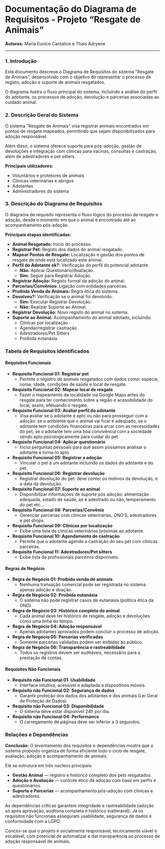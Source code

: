 # Documentação do Diagrama de Requisitos - Projeto “Resgate de Animais”

**Autoras:** Maria Eunice Cantalice e Thais Adryene

---

### 1. Introdução

Este documento descreve o Diagrama de Requisitos do sistema "Resgate de Animais", desenvolvido com o objetivo de representar o processo de registo, adoção e suporte de animais resgatados.

O diagrama ilustra o fluxo principal do sistema, incluindo a análise do perfil do adotante, os processos de adoção, devolução e parcerias associadas ao cuidado animal.

### 2. Descrição Geral do Sistema

O sistema "Resgate de Animais" visa registrar animais encontrados em pontos de resgate mapeados, permitindo que sejam disponibilizados para adoção responsável.

Além disso, o sistema oferece suporte para pós-adoção, gestão de devoluções e integração com clínicas para vacinas, consultas e castração, além de adestradores e pet sitters.

**Principais utilizadores:**
* Voluntários e protetores de animais
* Clínicas veterinárias e abrigos
* Adotantes
* Administradores do sistema

### 3. Descrição do Diagrama de Requisitos

O diagrama de requisito representa o fluxo lógico do processo de resgate e adoção, desde o momento em que o animal é encontrado até ao acompanhamento pós-adoção.

**Principais etapas identificadas:**

* **Animal Resgatado:** Início do processo.
* **Registrar Pet:** Registo dos dados do animal resgatado.
* **Mapear Pontos de Resgate:** Localização e gestão dos pontos de resgate de onde está localizado este animal.
* **Perfil do Adotante ok?:** Verificação do perfil do potencial adotante.
    * **Não:** Aplicar Questionário/Avaliação.
    * **Sim:** Seguir para Registrar Adoção.
* **Registrar Adoção:** Registo formal da adoção do animal.
* **Parcerias/Convênios:** Ligação com entidades parceiras.
* **Proibida Venda de Animais:** Regra ética do sistema.
* **Devolveu?:** Verificação se o animal foi devolvido.
    * **Sim:** Executar Registrar Devolução.
    * **Não:** Realizar Suporte ao Animal.
* **Registrar Devolução:** Novo registo do animal no sistema.
* **Suporte ao Animal:** Acompanhamento do animal adotado, incluindo:
    * Clínicas por localização
    * Agendar/registrar castração
    * Adestradores/Pet Sitters
    * Proibida eutanásia

### Tabela de Requisitos Identificados

#### Requisitos Funcionais

* **Requisito Funcional 01: Registrar pet**
    * Permite o registro de animais resgatados com dados como: espécie, nome, idade, condições de saúde e local de resgate.
* **Requisito Funcional 02: Mapear local de resgate**
    * Fazer o mapeamento da localidade via Google Maps antes do resgate para ter conhecimento sobre a região e acessibilidade do local, assim, efetuando o resgate.
* **Requisito Funcional 03: Avaliar perfil do adotante**
    * Visa avaliar se o adotante é apto ou não para prosseguir com a adoção: se o ambiente que o animal vai ficar é adequado, se o adotante tem condições financeiras para arcar com as necessidades do pet, se o adotante tem uma boa convivência com a sociedade sendo apto psicologicamente para cuidar do pet.
* **Requisito Funcional 04: Aplicar questionário**
    * Inclui perguntas pessoais para que assim possamos analisar o adotante e torna-lo apto.
* **Requisito Funcional 05: Registrar a adoção**
    * Vincular o pet a um adotante incluindo os dados do adotante e do pet.
* **Requisito Funcional 06: Registrar devolução**
    * Registrar devolução do pet: deve conter os motivos da devolução, e a data da devolução.
* **Requisito Funcional 07: Suporte ao animal**
    * Disponibilizar informações de suporte pós adoção: alimentação adequada, estado de saúde, se é adestrado ou não, temperamento do pet etc...
* **Requisito Funcional 08: Parcerias/Convênio**
    * Gerenciar parcerias com clinicas veterinárias, ONG’S, adestradores e pet shops.
* **Requisito Funcional 09: Clínicas por localização**
    * Exibe uma lista de clinicas veterinárias próximas ao adotante.
* **Requisito Funcional 10: Agendamento de castração**
    * Permite que o adotante agende a castração do seu pet com clinicas parceiras.
* **Requisito Funcional 11: Adestradores/Pet sitters**
    * Exibe lista de profissionais parceiros disponíveis.

#### Regras de Negócio

* **Regra de Negócio 01: Proibida venda de animais**
    * Nenhuma transação comercial pode ser registrada no sistema apenas adoção e doação.
* **Regra de Negócio 02: Proibida eutanásia**
    * O sistema não pode registrar casos de eutanásia (política ética da ONG).
* **Regra de Negócio 03: Histórico completo do animal**
    * Cada animal deve ter histórico de resgate, adoção e devoluções como uma linha do tempo.
* **Regra de Negócio 04: Adoção responsável**
    * Apenas adotantes aprovados podem concluir o processo de adoção.
* **Regra de Negócio 05: Parcerias verificadas**
    * Somente parcerias validadas podem ser exibidas ao público.
* **Regra de Negócio 06: Transparência e rastreabilidade**
    * Todos os registros devem ser auditáveis, necessário para a prestação de contas.

#### Requisitos Não Funcionais

* **Requisito não Funcional 01: Usabilidade**
    * Interface intuitiva, acessível e adaptada a dispositivos móveis.
* **Requisito não Funcional 02: Segurança de dados**
    * Garantir proteção dos dados dos adotantes e dos animais (Lei Geral de Proteção de Dados).
* **Requisito não Funcional 03: Disponibilidade**
    * O sistema deve estar disponível 24h por dia.
* **Requisito não Funcional 04: Performance**
    * O carregamento de páginas deve ser inferior a 3 segundos.

### Relações e Dependências

**Conclusão:** O levantamento dos requisitos e dependências mostra que o sistema proposto organiza de forma eficiente todo o ciclo de resgate, avaliação, adoção e acompanhamento de animais.

Ele se estrutura em três núcleos principais:
* **Gestão Animal** — registro e histórico completo dos pets resgatados.
* **Adoção e Avaliação** — controle ético da adoção com base em perfis e questionários.
* **Suporte e Parcerias** — acompanhamento pós-adoção com clínicas e adestradores.

As dependências críticas garantem integridade e rastreabilidade (adoção só após aprovação, auditoria completa e histórico inalterável). Já os requisitos não funcionais asseguram usabilidade, segurança de dados e conformidade com a LGPD.

Conclui-se que o projeto é socialmente responsável, tecnicamente viável e escalável, com potencial de automatizar e dar transparência ao processo de adoção responsável de animais.
